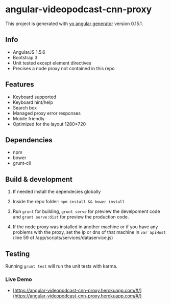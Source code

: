 # angular-videopodcast-cnn-proxy

This project is generated with [yo angular generator](https://github.com/yeoman/generator-angular)
version 0.15.1.

## Info

* AngularJS 1.5.6
* Bootstrap 3
* Unit tested except element directives
* Precises a node proxy not contained in this repo


## Features

* Keyboard supported
* Keyboard hint/help
* Search box
* Managed proxy error responses
* Mobile friendly
* Optimized for the layout 1280*720


## Dependencies

* npm
* bower
* grunt-cli


## Build & development

1. If needed install the dependecies globally

2. Inside the repo folder: `npm install && bower install`

3. Run `grunt` for building, `grunt serve` for preview the develpoment code and `grunt serve:dist` for preview the production code.

4. If the node proxy was installed in another machine or if you have any problems with the proxy, set the ip or dns of that machine in `var apiHost` (line 59 of /app/scripts/services/dataservice.js)


## Testing

Running `grunt test` will run the unit tests with karma.


### Live Demo ###

* [https://angular-videopodcast-cnn-proxy.herokuapp.com/#/](https://angular-videopodcast-cnn-proxy.herokuapp.com/#/)
